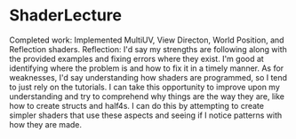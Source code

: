 # ShaderLecture
Completed work: Implemented MultiUV, View Directon, World Position, and Reflection shaders.
Reflection: I'd say my strengths are following along with the provided examples and fixing errors where they exist. I'm good at identifying where the problem is and how to fix it in a timely manner. As for weaknesses, I'd say understanding how shaders are programmed, so I tend to just rely on the tutorials. I can take this opportunity to improve upon my understanding and try to comprehend why things are the way they are, like how to create structs and half4s. I can do this by attempting to create simpler shaders that use these aspects and seeing if I notice patterns with how they are made.
